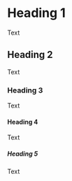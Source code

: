 # Heading 1

Text

## Heading 2

Text

### Heading 3

Text

#### Heading 4

Text

##### Heading 5

Text

